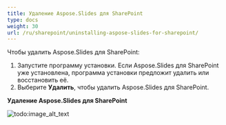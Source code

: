 ```yaml
---
title: Удаление Aspose.Slides для SharePoint
type: docs
weight: 30
url: /ru/sharepoint/uninstalling-aspose-slides-for-sharepoint/
---
```


Чтобы удалить Aspose.Slides для SharePoint: 

1. Запустите программу установки.
   Если Aspose.Slides для SharePoint уже установлена, программа установки предложит удалить или восстановить её. 
1. Выберите **Удалить**, чтобы удалить Aspose.Slides для SharePoint.

**Удаление Aspose.Slides для SharePoint** 

![todo:image_alt_text](uninstalling-aspose-slides-for-sharepoint_1.png)